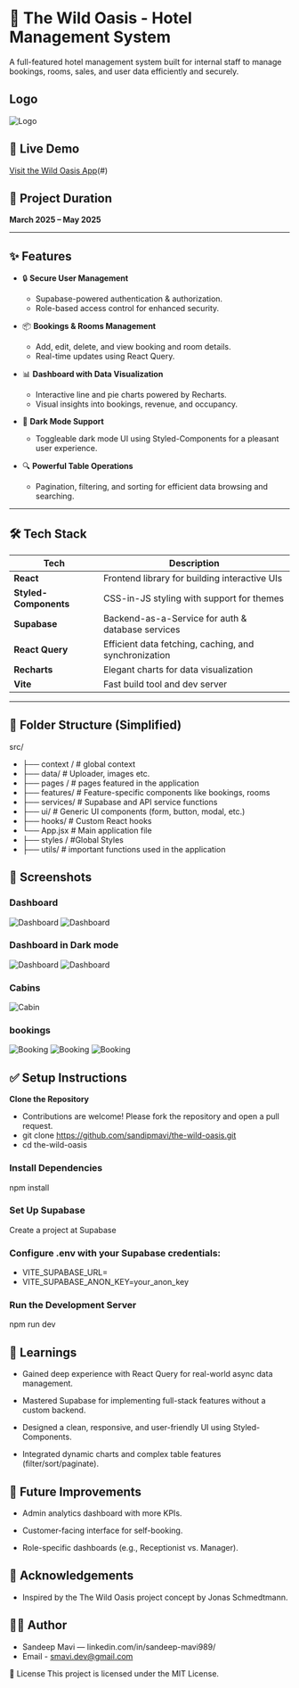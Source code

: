 # 🏨 The Wild Oasis - Hotel Management System

A full-featured hotel management system built for internal staff to manage bookings, rooms, sales, and user data efficiently and securely.
## Logo
![Logo](./public/logo-light.png)
## 🚀 Live Demo

[Visit the Wild Oasis App](https://wiiild-oasis.netlify.app/login)(#) <!-- Replace with actual deployed link when available -->

## 📅 Project Duration

**March 2025 – May 2025**

---

## ✨ Features

- 🔒 **Secure User Management**  
  - Supabase-powered authentication & authorization.
  - Role-based access control for enhanced security.

- 📦 **Bookings & Rooms Management**  
  - Add, edit, delete, and view booking and room details.
  - Real-time updates using React Query.

- 📊 **Dashboard with Data Visualization**  
  - Interactive line and pie charts powered by Recharts.
  - Visual insights into bookings, revenue, and occupancy.

- 🌙 **Dark Mode Support**  
  - Toggleable dark mode UI using Styled-Components for a pleasant user experience.

- 🔍 **Powerful Table Operations**  
  - Pagination, filtering, and sorting for efficient data browsing and searching.

---

## 🛠️ Tech Stack

| Tech             | Description                                        |
|------------------|----------------------------------------------------|
| **React**        | Frontend library for building interactive UIs      |
| **Styled-Components** | CSS-in-JS styling with support for themes        |
| **Supabase**     | Backend-as-a-Service for auth & database services  |
| **React Query**  | Efficient data fetching, caching, and synchronization |
| **Recharts**     | Elegant charts for data visualization              |
| **Vite**         | Fast build tool and dev server                     |

---

## 📂 Folder Structure (Simplified)
src/
- ├── context / # global context
- ├── data/ # Uploader, images etc.
- ├── pages / # pages featured in the application
- ├── features/ # Feature-specific components like bookings, rooms
- ├── services/ # Supabase and API service functions
- ├── ui/ # Generic UI components (form, button, modal, etc.)
- ├── hooks/ # Custom React hooks
- └── App.jsx # Main application file
- ├── styles / #Global Styles
- ├── utils/ # important functions used in the application

## 📸 Screenshots
 ### Dashboard
 ![Dashboard](./shots/SS-dashboard.png)
 ![Dashboard](./shots/SS-dashboard2.png)
 ### Dashboard in Dark mode
 ![Dashboard](./shots/SS-dashboard-d1.png)
 ![Dashboard](./shots/SS-dashboard-d2.png)
 ### Cabins
 ![Cabin](./shots/SS-cabins1.png)
 ### bookings
 ![Booking](./shots/SS-booking1.png)
  ![Booking](./shots/SS-booking2.png)
   ![Booking](./shots/SS-booking-d.png)
 

## ✅ Setup Instructions

 **Clone the Repository**
 -  Contributions are welcome! Please fork the repository and open a pull request.
 - git clone https://github.com/sandipmavi/the-wild-oasis.git
 - cd the-wild-oasis
### Install Dependencies
  npm install
### Set Up Supabase

 Create a project at Supabase

### Configure .env with your Supabase credentials:

- VITE_SUPABASE_URL=
- VITE_SUPABASE_ANON_KEY=your_anon_key
### Run the Development Server
npm run dev
## 🧠 Learnings
- Gained deep experience with React Query for real-world async data management.

- Mastered Supabase for implementing full-stack features without a custom backend.

- Designed a clean, responsive, and user-friendly UI using Styled-Components.

- Integrated dynamic charts and complex table features (filter/sort/paginate).

## 📌 Future Improvements
- Admin analytics dashboard with more KPIs.

- Customer-facing interface for self-booking.

- Role-specific dashboards (e.g., Receptionist vs. Manager).

## 🙌 Acknowledgements
- Inspired by the The Wild Oasis project concept by Jonas Schmedtmann.

## 🧑‍💻 Author
- Sandeep Mavi — linkedin.com/in/sandeep-mavi989/
- Email - smavi.dev@gmail.com


📄 License
This project is licensed under the MIT License.
